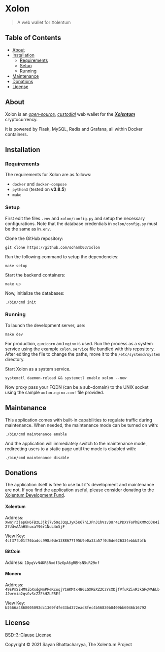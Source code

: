 # Xolon

> A web wallet for Xolentum

## Table of Contents

- [About](#about)
- [Installation](#installation)
  * [Requirements](#requirements)
  * [Setup](#setup)
  * [Running](#running)
- [Maintenance](#maintenance)
- [Donations](#donations)
- [License](#license)
  


## About

Xolon is an [*open-source*](https://github.com/sohamb03/xolon), [*custodial*](https://atomicwallet.io/custodial-non-custodial-wallets-comparison) web wallet for the [***Xolentum***](https://www.xolentum.org) cryptocurrency.

It is powered by Flask, MySQL, Redis and Grafana, all within Docker containers. 

## Installation

### Requirements

The requirements for Xolon are as follows:

* `docker` and `docker-compose`
* `python3` (tested on **v3.8.5**)
* `make`

### Setup

First edit the files `.env` and `xolon/config.py` and setup the necessary configurations. Note that the database credentials in `xolon/config.py` must be the same as in`.env`.

Clone the GitHub repository:  
```
git clone https://github.com/sohamb03/xolon
```

Run the following command to setup the dependencies:
```
make setup
```

Start the backend containers:
```
make up
```

Now, initialize the databases:
```
./bin/cmd init
```

### Running

To launch the development server, use:
```
make dev
```

For production, `gunicorn` and `nginx` is used. Run the process as a system service using the example `xolon.service` file bundled with this repository. After editing the file to change the paths, move it to the `/etc/systemd/system` directory.

Start Xolon as a system service.
```
systemctl daemon-reload && systemctl enable xolon --now
```

Now proxy pass your FQDN (can be a sub-domain) to the UNIX socket using the sample `xolon.nginx.conf` file provided. 

## Maintenance

This application comes with built-in capabilities to regulate traffic during maintenance. When needed, the maintenance mode can be turned on with:

```
./bin/cmd maintenance enable
```

And the application will immediately switch to the maintenance mode, redirecting users to a static page until the mode is disabled with:

```
./bin/cmd maintenance disable
```

## Donations

The application itself is free to use but it's development and maintenance are not. If you find the application useful, please consider donating to the [Xolentum Development Fund](https://www.xolentum.org/community/funding/).

#### Xolentum

Address: `Xwmjr3jep6H6FBzLJjkj7v59qJQqLJyK5K67hiJPnJ1hVsvDUr4LPDXYFoPhBXMMoDJK4i27UdvAAhHShuxaY96r1NuL4n5jF`

View Key: `4cf37fb01f76badcc998a0de1388677f95b9e0a33a57f0d6de626334ebbb2bfb`

#### BitCoin

Address: `1DyqVvN4KR5Rxdf3zGpA6gRBHsN5uR29nf`

#### Monero

Address: `49EPmSiHM9ibXxdgNmPFeKcoqjY1WKMtx4BGLGXREXZ2CzYsXDjfVfuRZivR3kGFqWAELbJJwrmia2qsGvScZZFkHZLE5Ef`

View Key: `b2666a4868005092dc1369f4fe33bd372ead8fec4b56830b0409bb6046b16792`

## License

[BSD-3-Clause License](LICENSE)

Copyright &copy; 2021 Sayan Bhattacharyya, The Xolentum Project
